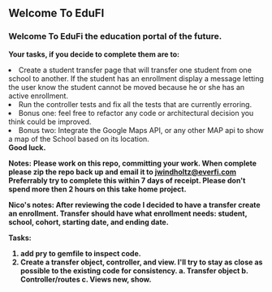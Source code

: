 ## Welcome To EduFI
### Welcome To EduFi the education portal of the future.

**Your tasks, if you decide to complete them are to:**
<li>Create a student transfer page that will transfer one student from one school to another. If the student has an enrollment display a message letting the user know the student cannot be moved because he or she has an active enrollment.</li>
<li>Run the controller tests and fix all the tests that are currently erroring.</li>
<li>Bonus one: feel free to refactor any code or architectural decision you think could be improved.</li>
<li>Bonus two: Integrate the Google Maps API, or any other MAP api to show a map of the School based on its location.</li>
<b>Good luck.</b>

**Notes:**
<b>Please work on this repo, committing your work. When complete please zip the repo back up and email it to jwindholtz@everfi.com</b>
<b>Preferrably try to complete this within 7 days of receipt.  Please don't spend more then 2 hours on this take home project.


Nico's notes:
After reviewing the code I decided to have a transfer create an enrollment. 
Transfer should have what enrollment needs:
student, school, cohort, starting date, and ending date.

Tasks:
1. add pry to gemfile to inspect code.
2. Create a transfer object, controller, and view. I'll try to stay as close as possible to the existing code for consistency.
  a. Transfer object
  b. Controller/routes
  c. Views new, show.